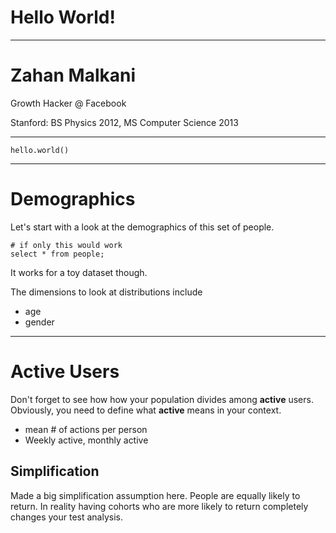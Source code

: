 <!-- background: #f39b12 -->
<!-- color: #fff -->
<!-- font: frutiger -->

<!-- Available online at: https://swipe.to/8881s -->

# Hello World!

* * *

# Zahan Malkani

Growth Hacker @ Facebook

Stanford: BS Physics 2012, MS Computer Science 2013

* * *

<!-- font: monaco -->

    hello.world()

* * *

# Demographics

Let's start with a look at the demographics of this set of people.

    # if only this would work
    select * from people;

It works for a toy dataset though.

The dimensions to look at distributions include

- age
- gender

* * *

# Active Users

Don't forget to see how how your population divides among __active__ users. Obviously, you need to define what __active__ means in your context.

- mean # of actions per person
- Weekly active, monthly active

## Simplification

Made a big simplification assumption here. People are equally likely to return. In reality having cohorts who are more likely to return completely changes your test analysis.
